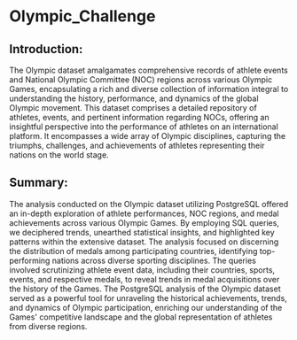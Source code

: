 # Olympic_Challenge
## Introduction:
The Olympic dataset amalgamates comprehensive records of athlete events and National Olympic Committee (NOC) regions across various Olympic Games, encapsulating a rich and diverse collection of information integral to understanding the history, performance, and dynamics of the global Olympic movement.
This dataset comprises a detailed repository of athletes, events, and pertinent information regarding NOCs, offering an insightful perspective into the performance of athletes on an international platform. It encompasses a wide array of Olympic disciplines, capturing the triumphs, challenges, and achievements of athletes representing their nations on the world stage.
## Summary:
 The analysis conducted on the Olympic dataset utilizing PostgreSQL offered an in-depth exploration of athlete performances, NOC regions, and medal achievements across various Olympic Games. By employing SQL queries, we deciphered trends, unearthed statistical insights, and highlighted key patterns within the extensive dataset.
 The analysis focused on discerning the distribution of medals among participating countries, identifying top-performing nations across diverse sporting disciplines. The queries involved scrutinizing athlete event data, including their countries, sports, events, and respective medals, to reveal trends in medal acquisitions over the history of the Games.
The PostgreSQL analysis of the Olympic dataset served as a powerful tool for unraveling the historical achievements, trends, and dynamics of Olympic participation, enriching our understanding of the Games' competitive landscape and the global representation of athletes from diverse regions.
